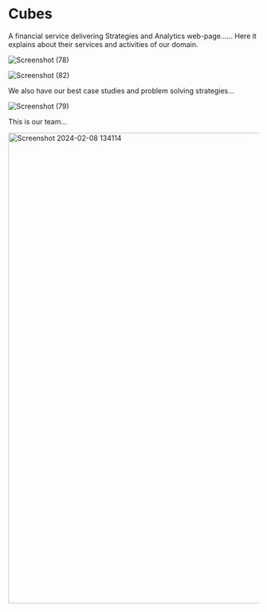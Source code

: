 # Cubes
A financial service delivering Strategies and Analytics web-page......
Here it explains about their services and activities of our domain.

![Screenshot (78)](https://github.com/UdayKiranReddyuk/Cubes/assets/112466237/df3f2287-bb61-4805-aae2-58142d213d68)

![Screenshot (82)](https://github.com/UdayKiranReddyuk/Cubes/assets/112466237/0ca04716-893d-4e8e-83c9-3c602cf806a7)

We also have our best case studies and problem solving strategies...

![Screenshot (79)](https://github.com/UdayKiranReddyuk/Cubes/assets/112466237/409dbea5-60ca-41a3-b196-11fa72e45d2d)

This is our team...

<img width="945" alt="Screenshot 2024-02-08 134114" src="https://github.com/UdayKiranReddyuk/Cubes/assets/112466237/f8258876-83cd-4cbb-8a76-7d1a14f22568">









